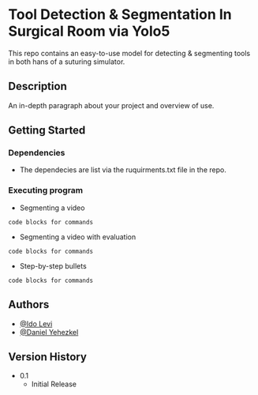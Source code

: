 # Tool Detection & Segmentation In Surgical Room via Yolo5

This repo contains an easy-to-use model for detecting & segmenting tools in both hans of a suturing simulator.  

## Description

An in-depth paragraph about your project and overview of use.

## Getting Started

### Dependencies

* The dependecies are list via the ruquirments.txt file in the repo.

### Executing program

* Segmenting a video
```
code blocks for commands
```

* Segmenting a video with evaluation
```
code blocks for commands
```

* Step-by-step bullets
```
code blocks for commands
```

## Authors
* [@Ido Levi](https://github.com/dolev31)
* [@Daniel Yehezkel](https://github.com/daniel-yehezkel)

## Version History
* 0.1
    * Initial Release
